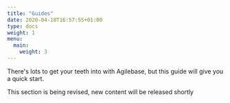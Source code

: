 ```yaml
---
title: "Guides"
date: 2020-04-18T16:57:55+01:00
type: docs
weight: 1
menu:
  main:
    weight: 3
---
```

There's lots to get your teeth into with Agilebase, but this guide will give you a quick start.

This section is being revised, new content will be released shortly




